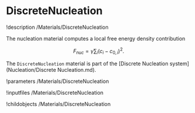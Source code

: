 
# DiscreteNucleation
!description /Materials/DiscreteNucleation

The nucleation material computes a local free energy density contribution

$$
F_{nuc} = \gamma\sum_i (c_i-c_{0,i})^2.
$$

The `DiscreteNucleation` material is part of the [Discrete Nucleation system](Nucleation/Discrete Nucleation.md).

!parameters /Materials/DiscreteNucleation

!inputfiles /Materials/DiscreteNucleation

!childobjects /Materials/DiscreteNucleation
